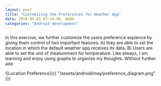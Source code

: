 ```yaml
---
layout: post
title: "Customizing the Preferences for Weather App"
date: 2018-05-05 07:34:00 -0600
categories: "Android development"
---
```


In this exercise, we further customize the users preference expience by giving them control of two important features. A) they are able to set the location in which the default weather app receives its data. B) Users are able to set the unit of meaturement for temperature. Like always, I am learning and enjoy using graphs to organize my thoughts. WIthout further ado


![Location Preference]({{ "/assets/android/may/preference_diagram.png" }})

